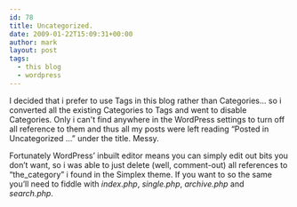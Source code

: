 ```yaml
---
id: 78
title: Uncategorized.
date: 2009-01-22T15:09:31+00:00
author: mark
layout: post
tags:
  - this blog
  - wordpress
---
```

I decided that i prefer to use Tags in this blog rather than Categories&#8230; so i converted all the existing Categories to Tags and went to disable Categories. Only i can't find anywhere in the WordPress settings to turn off all reference to them and thus all my posts were left reading &#8220;Posted in Uncategorized &#8230;&#8221; under the title. Messy.

Fortunately WordPress&#8217; inbuilt editor means you can simply edit out bits you don&#8217;t want, so i was able to just delete (well, comment-out) all references to &#8220;the_category&#8221; i found in the Simplex theme. If you want to so the same you&#8217;ll need to fiddle with _index.php_, _single.php_, _archive.php_ and _search.php_.
